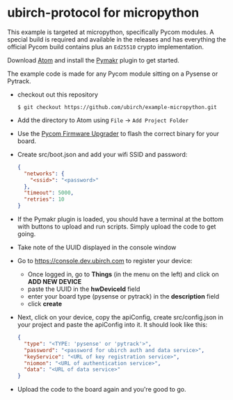 # ubirch-protocol for micropython

This example is targeted at micropython, specifically Pycom modules.
A special build is required and available in the releases and has everything the
official Pycom build contains plus an `Ed25510` crypto implementation.

Download [Atom](https://atom.io) and install the [Pymakr](https://atom.io/packages/pymakr)
plugin to get started.

The example code is made for any Pycom module sitting on a Pysense or Pytrack.

* checkout out this repository
  ```
  $ git checkout https://github.com/ubirch/example-micropython.git
  ```
* Add the directory to Atom using `File` -> `Add Project Folder`
* Use the [Pycom Firmware Upgrader](https://pycom.io/downloads/#firmware) to
  flash the correct binary for your board.
* Create src/boot.json and add your wifi SSID and password: 
    ```json
    {
      "networks": {
        "<ssid>": "<password>"
      },
      "timeout": 5000,
      "retries": 10
    }
    ``` 

* If the Pymakr plugin is loaded, you should have a terminal at the bottom
  with buttons to upload and run scripts. Simply upload the code to get going.
* Take note of the UUID displayed in the console window
* Go to https://console.dev.ubirch.com to register your device:
    * Once logged in, go to **Things** (in the menu on the left) and click on **ADD NEW DEVICE**
    * paste the UUID in the **hwDeviceId** field
    * enter your board type (pysense or pytrack) in the **description** field
    * click **create**
* Next, click on your device, copy the apiConfig, create src/config.json in your project
  and paste the apiConfig into it. It should look like this:
    ```json
    {
      "type": "<TYPE: 'pysense' or 'pytrack'>",
      "password": "<password for ubirch auth and data service>",
      "keyService": "<URL of key registration service>",
      "niomon": "<URL of authentication service>",
      "data": "<URL of data service>"
    }
    ```
* Upload the code to the board again and you're good to go. 
 